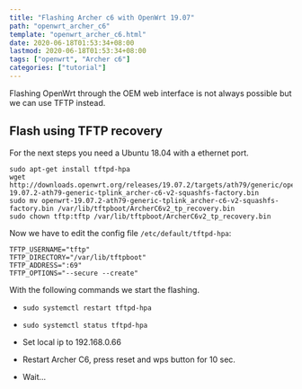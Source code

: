 ```yaml
---
title: "Flashing Archer c6 with OpenWrt 19.07"
path: "openwrt_archer_c6"
template: "openwrt_archer_c6.html"
date: 2020-06-18T01:53:34+08:00
lastmod: 2020-06-18T01:53:34+08:00
tags: ["openwrt", "Archer c6"]
categories: ["tutorial"]
---
```


Flashing OpenWrt through the OEM web interface is not always possible but we can use TFTP instead.
<!--more-->
## Flash using TFTP recovery

For the next steps you need a Ubuntu 18.04 with a ethernet port.

```shell
sudo apt-get install tftpd-hpa
wget http://downloads.openwrt.org/releases/19.07.2/targets/ath79/generic/openwrt-19.07.2-ath79-generic-tplink_archer-c6-v2-squashfs-factory.bin
sudo mv openwrt-19.07.2-ath79-generic-tplink_archer-c6-v2-squashfs-factory.bin /var/lib/tftpboot/ArcherC6v2_tp_recovery.bin
sudo chown tftp:tftp /var/lib/tftpboot/ArcherC6v2_tp_recovery.bin
```

Now we have to edit the config file `/etc/default/tftpd-hpa`:


```
TFTP_USERNAME="tftp"
TFTP_DIRECTORY="/var/lib/tftpboot"
TFTP_ADDRESS=":69"
TFTP_OPTIONS="--secure --create"
```

With the following commands we start the flashing.

* `sudo systemctl restart tftpd-hpa`

* `sudo systemctl status tftpd-hpa`

* Set local ip to 192.168.0.66

* Restart Archer C6, press reset and wps button for 10 sec.

* Wait...